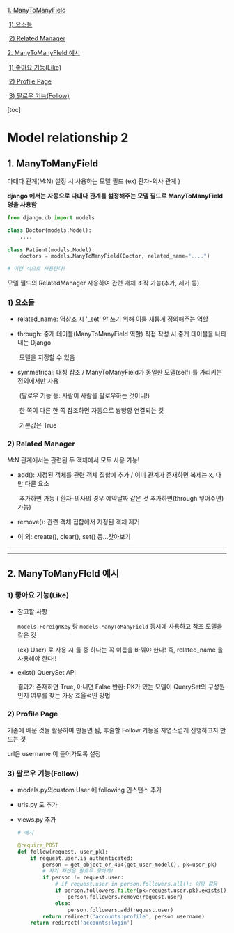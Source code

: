 [1. ManyToManyField](#1-manytomanyfield)

​	[1) 요소들](#1-요소들)

​	[2) Related Manager](#2-related-manager)

[2. ManyToManyFIeld 예시](#2-manytomanyfield-예시)

​	[1) 좋아요 기능(Like)](#1-좋아요-기능like)

​	[2) Profile Page](#2-profile-page)

​	[3) 팔로우 기능(Follow)](#3-팔로우-기능follow)



[toc]

# Model relationship 2

## 1. ManyToManyField

다대다 관계(M:N) 설정 시 사용하는 모델 필드 (ex) 환자-의사 관계 )

**django 에서는 자동으로 다대다 관계를 설정해주는 모델 필드로 ManyToManyField 명을 사용함**

```python
from django.db import models

class Doctor(models.Model):
    ....
    
class Patient(models.Model):
    doctors = models.ManyToManyField(Doctor, related_name="....")

# 이런 식으로 사용한다!
```

모델 필드의 RelatedManager 사용하여 관련 개체 조작 가능(추가, 제거 등)

### 1) 요소들

- related_name: 역참조 시 '_set' 안 쓰기 위해 이름 새롭게 정의해주는 역할

- through: 중개 테이블(ManyToManyField 역할) 직접 작성 시 중개 테이블을 나타내는 Django 

  ​                모델을 지정할 수 있음

- symmetrical: 대칭 잠조 / ManyToManyField가 동일한 모델(self) 를 가리키는 정의에서만 사용

  ​						(팔로우 기능 등: 사람이 사람을 팔로우하는 것이니!)

  ​						한 쪽이 다른 한 쪽 참조하면 자동으로 쌍방향 연결되는 것

  ​						기본값은 True

  

### 2) Related Manager

M:N 관계에서는 관련된 두 객체에서 모두 사용 가능!

- add(): 지정된 객체를 관련 객체 집합에 추가 / 이미 관계가 존재하면 복제는 x, 다만 다른 요소 

  ​		   추가하면 가능 ( 환자-의사의 경우 예약날짜 같은 것 추가하면(through 넣어주면) 가능)

- remove(): 관련 객체 집합에서 지정된 객체 제거

- 이 외: create(), clear(), set() 등...찾아보기

---

----

## 2. ManyToManyFIeld 예시

### 1) 좋아요 기능(Like)

- 참고할 사항

  `models.ForeignKey` 랑 `models.ManyToManyField` 동시에 사용하고 참조 모델을 같은 것

  (ex) User) 로 사용 시 둘 중 하나는 꼭 이름을 바꿔야 한다! 즉, related_name 을 사용해야 한다!!

- exist() QuerySet API

  결과가 존재하면 True, 아니면 False 반환: PK가 있는 모델이 QuerySet의 구성원인지 여부를 찾는 가장 효율적인 방법

  

### 2) Profile Page

기존에 배운 것들 활용하여 만들면 됨, 후술할 Follow 기능을 자연스럽게 진행하고자 만드는 것

url은 username 이 들어가도록 설정



### 3) 팔로우 기능(Follow)

- models.py의custom User 에 following 인스턴스 추가

- urls.py 도 추가

- views.py 추가

  ```python
  # 예시
  
  @require_POST
  def follow(request, user_pk):
      if request.user.is_authenticated:
          person = get_object_or_404(get_user_model(), pk=user_pk)
          # 자기 자신은 팔로우 못하게!
          if person != request.user:
              # if request.user in person.followers.all(): 이랑 같음
              if person.followers.filter(pk=request.user.pk).exists():
                  person.followers.remove(request.user)
              else:
                  person.followers.add(request.user)
          return redirect('accounts:profile', person.username)
      return redirect('accounts:login')
  ```

  